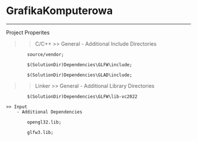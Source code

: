 # GrafikaKomputerowa
________________________________________________________________________________________________________
Project Properites
>> C/C++
    >> General
        - Additional Include Directories
        
            source/vendor;
            
            $(SolutionDir)Dependencies\GLFW\include;
            
            $(SolutionDir)Dependencies\GLAD\include;

>> Linker
    >> General
        - Additional Library Directories
        
            $(SolutionDir)Dependencies\GLFW\lib-vc2022
            
    >> Input
        - Additional Dependencies
        
            opengl32.lib;
            
            glfw3.lib;
